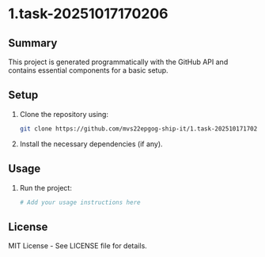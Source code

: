 # 1.task-20251017170206

## Summary
This project is generated programmatically with the GitHub API and contains essential components for a basic setup.

## Setup
1. Clone the repository using:
    ```bash
    git clone https://github.com/mvs22epgog-ship-it/1.task-20251017170206.git
    ```
2. Install the necessary dependencies (if any).

## Usage
1. Run the project:
    ```bash
    # Add your usage instructions here
    ```

## License
MIT License - See LICENSE file for details.
